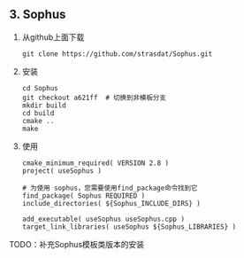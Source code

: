## 3. Sophus

1. 从github上面下载

   ```shell
   git clone https://github.com/strasdat/Sophus.git
   ```

2. 安装

   ```shell
   cd Sophus
   git checkout a621ff  # 切换到非模板分支
   mkdir build
   cd build
   cmake ..
   make
   ```

3. 使用

   ```shell
   cmake_minimum_required( VERSION 2.8 )
   project( useSophus )
   
   # 为使用 sophus，您需要使用find_package命令找到它
   find_package( Sophus REQUIRED )
   include_directories( ${Sophus_INCLUDE_DIRS} )
   
   add_executable( useSophus useSophus.cpp )
   target_link_libraries( useSophus ${Sophus_LIBRARIES} )
   ```

TODO：补充Sophus模板类版本的安装

